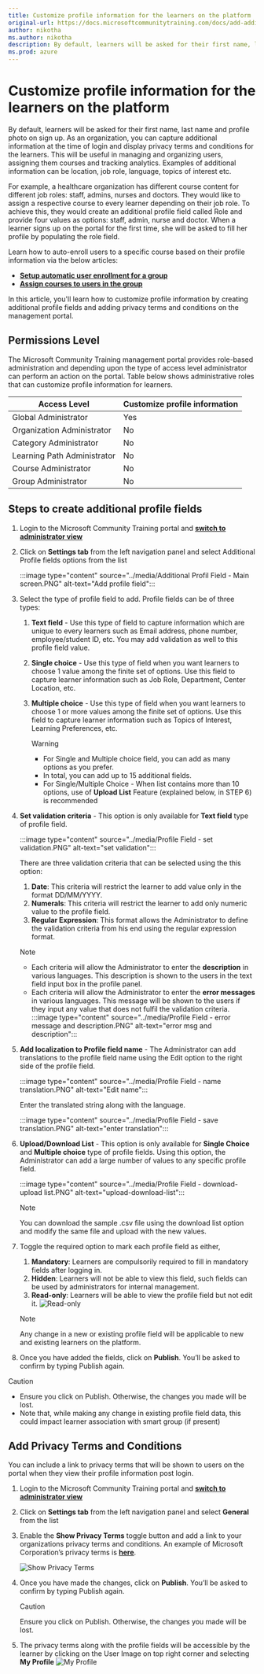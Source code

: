 ```yaml
---
title: Customize profile information for the learners on the platform
original-url: https://docs.microsoftcommunitytraining.com/docs/add-additional-profile-fields-for-user-information
author: nikotha
ms.author: nikotha
description: By default, learners will be asked for their first name, last name and profile photo on sign up. As an organization, you can capture additional information at the time of login and display privacy terms and conditions for the learners.
ms.prod: azure
---
```


# Customize profile information for the learners on the platform

By default, learners will be asked for their first name, last name and profile photo on sign up. As an organization, you can capture additional information at the time of login and display privacy terms and conditions for the learners. This will be useful in managing and organizing users, assigning them courses and tracking analytics. Examples of additional information can be location, job role, language, topics of interest etc.

For example, a healthcare organization has different course content for different job roles: staff, admins, nurses and doctors. They would like to assign a respective course to every learner depending on their job role. To achieve this, they would create an additional profile field called Role and provide four values as options: staff, admin, nurse and doctor. When a learner signs up on the portal for the first time, she will be asked to fill her profile by populating the role field.

Learn how to auto-enroll users to a specific course based on their profile information via the below articles:

* [**Setup automatic user enrollment for a group**](../user-management/organize-users/setup-automatic-user-enrollment-for-a-group-1.md)
* [**Assign courses to users in the group**](../user-management/manage-users/assign-content-to-group-users.md)

In this article, you'll learn how to customize profile information by creating additional profile fields and adding privacy terms and conditions on the management portal.

## Permissions Level

The Microsoft Community Training management portal provides role-based administration and depending upon the type of access level administrator can perform an action on the portal.  Table below shows administrative roles that can customize profile information for learners.

|Access Level| Customize profile information |
|---|---|
|Global Administrator| Yes |
|Organization Administrator |No|
|Category Administrator|No|
|Learning Path Administrator|No|
|Course Administrator|No|
|Group Administrator|No|

## Steps to create additional profile fields

1. Login to the Microsoft Community Training portal and [**switch to administrator view**](../get-started/step-by-step-configuration-guide.md#step-2--switch-to-administrator-view-of-the-portal)

2. Click on **Settings tab** from the left navigation panel and select  Additional Profile fields options from the list

    :::image type="content" source="../media/Additional Profil Field - Main screen.PNG" alt-text="Add profile field":::

3. Select the type of profile field to add. Profile fields can be of three types:
   1. **Text field** - Use this type of field to capture information which are unique to every learners such as Email address, phone number,  employee/student ID, etc. You may add validation as well to this profile field value.
   2. **Single choice** -  Use this type of field when you want learners to choose 1 value among the finite set of options. Use this field to capture learner information such as Job Role, Department, Center Location, etc.
   3. **Multiple choice** - Use this type of field when you want learners to choose 1 or more values among the finite set of options. Use this field to capture learner information such as Topics of Interest, Learning Preferences, etc.

       > [!WARNING]
       >
       > * For Single and Multiple choice field, you can add as many options as you prefer.
       > * In total, you can add up to 15 additional fields.
       > * For Single/Multiple Choice - When list contains more than 10 options, use of **Upload List** Feature (explained below, in STEP 6) is recommended



4. **Set validation criteria** - This option is only available for **Text field** type of profile field.

    :::image type="content" source="../media/Profile Field - set validation.PNG" alt-text="set validation":::

    There are three validation criteria that can be selected using the this option:
    1. **Date**: This criteria will restrict the learner to add value only in the format DD/MM/YYYY.
    2. **Numerals**: This criteria will restrict the learner to add only numeric value to the profile field.
    3. **Regular Expression**: This format allows the Administrator to define the validation criteria from his end using the regular expression format.
    > [!Note]
    >
    > * Each criteria will allow the Administrator to enter the **description** in various languages. This description  is shown to the users in the text field input box in the profile panel.
    > * Each criteria will allow the Administrator to enter the **error messages** in various languages. This message will be shown to the users if they input any value that does not fulfil the validation criteria.
    > :::image type="content" source="../media/Profile Field - error message and description.PNG" alt-text="error msg and description":::

5. **Add localization to Profile field name** - The Administrator can add translations to the profile field name using the Edit option to the right side of the profile field.

    :::image type="content" source="../media/Profile Field - name translation.PNG" alt-text="Edit name":::

    Enter the translated string along with the language.

    :::image type="content" source="../media/Profile Field - save translation.PNG" alt-text="enter translation":::

6. **Upload/Download List** - This option is only available for **Single Choice** and **Multiple choice** type of profile fields. Using this option, the Administrator can add a large number of values to any specific profile field.

    :::image type="content" source="../media/Profile Field - download-upload list.PNG" alt-text="upload-download-list":::

    > [!Note]
    > You can download the sample .csv file using the download list option and modify the same file and upload with the new values.

7. Toggle the required option to mark each profile field as either,
   1. **Mandatory**: Learners are compulsorily required to fill in mandatory fields after logging in.
   2. **Hidden**: Learners will not be able to view this field, such fields can be used by administrators for internal management.
   3. **Read-only**: Learners will be able to view the profile field but not edit it.
   ![Read-only](../media/image%28327%29.png)
   > [!NOTE]
   > Any change in a new or existing profile field will be applicable to new and existing learners on the platform.

8. Once you have added the fields, click on **Publish**. You’ll be asked to confirm by typing Publish again.

> [!CAUTION]
> * Ensure you click on Publish. Otherwise, the changes you made will be lost.
> * Note that, while making any change in existing profile field data, this could impact learner association with smart group (if present)

## Add Privacy Terms and Conditions

You can include a link to privacy terms that will be shown to users on the portal when they view their profile information post login.

1. Login to the Microsoft Community Training portal and [**switch to administrator view**](../get-started/step-by-step-configuration-guide.md#step-2--switch-to-administrator-view-of-the-portal)

2. Click on **Settings tab** from the left navigation panel and select **General** from the list

3. Enable the **Show Privacy Terms** toggle button and add a link to your organizations privacy terms and conditions. An example of Microsoft Corporation’s privacy terms is [**here**](https://privacy.microsoft.com/privacystatement).

      ![Show Privacy Terms](../media/image%28381%29.png)

4. Once you have made the changes, click on **Publish**. You’ll be asked to confirm by typing Publish again.

      > [!CAUTION]
      > Ensure you click on Publish. Otherwise, the changes you made will be lost.

5. The privacy terms along with the profile fields will be accessible by the learner by clicking on the User Image on top right corner and selecting **My Profile**
  ![My Profile](../media/image%28271%29.png)
